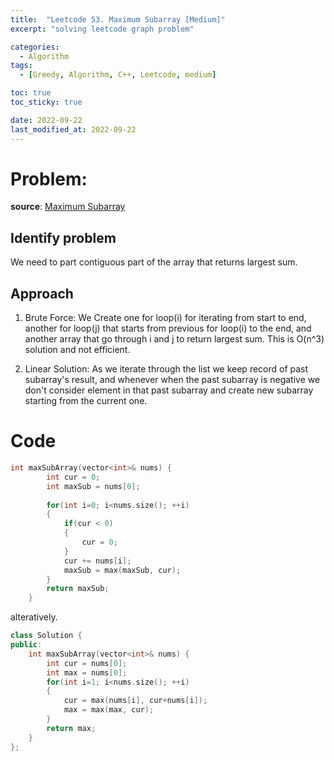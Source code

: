 ```yaml
---
title:  "Leetcode 53. Maximum Subarray [Medium]"
excerpt: "solving leetcode graph problem"

categories:
  - Algorithm
tags:
  - [Greedy, Algorithm, C++, Leetcode, medium]

toc: true
toc_sticky: true

date: 2022-09-22
last_modified_at: 2022-09-22
---
```


# Problem:
**source**: [Maximum Subarray](https://leetcode.com/problems/maximum-subarray/)


## Identify problem
We need to part contiguous part of the array that returns largest sum.


## Approach
1. Brute Force: We Create one for loop(i) for iterating from start to end, another for loop(j) that starts from previous for loop(i) to the end, and another array that go through i and j to return largest sum. This is O(n^3) solution and not efficient.

2. Linear Solution: As we iterate through the list we keep record of past subarray's result, and whenever when the past subarray is negative we don't consider element in that past subarray and create new subarray starting from the current one. 

# Code
```c++
int maxSubArray(vector<int>& nums) {
        int cur = 0;
        int maxSub = nums[0];
        
        for(int i=0; i<nums.size(); ++i)
        {
            if(cur < 0)
            {
                cur = 0;
            }
            cur += nums[i];
            maxSub = max(maxSub, cur);
        }
        return maxSub;
    }
```

alteratively. 

```c++
class Solution {
public:
    int maxSubArray(vector<int>& nums) {
        int cur = nums[0];
        int max = nums[0];
        for(int i=1; i<nums.size(); ++i)
        {
            cur = max(nums[i], cur+nums[i]);
            max = max(max, cur);
        }
        return max;
    }
};

```
